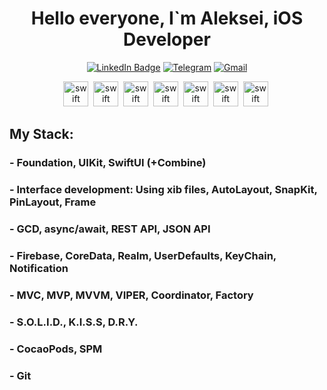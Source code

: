 <div id="header" align="center">
  <h1>Hello everyone, I`m Aleksei, iOS Developer</h1>
</div>

<div id="socials" align="center">

[![LinkedIn Badge](https://img.shields.io/badge/LinkedIn-0277B5?style=for-the-badge&logo=linkedin&logoColor=white)](https://linkedin.com/in/lokhin)
[![Telegram](https://img.shields.io/badge/Telegram-2CA5E0?style=for-the-badge&logo=telegram&logoColor=white)](https://t.me/vardant_a)
[![Gmail](https://img.shields.io/badge/email-D14836?style=for-the-badge&logo=gmail&logoColor=white)](mailto:lokhin.a.a@gmail.com)
</div>

<div id="skills" align="center">

<img src="https://cdn.jsdelivr.net/gh/devicons/devicon/icons/swift/swift-original.svg" title="swift" width="40" height="40"/>&nbsp;
<img src="https://cdn.jsdelivr.net/gh/devicons/devicon/icons/xcode/xcode-original.svg" title="swift" width="40" height="40"/>&nbsp;
<img src="https://cdn.jsdelivr.net/gh/devicons/devicon/icons/git/git-original.svg" title="swift" width="40" height="40"/>&nbsp;
<img src="https://cdn.jsdelivr.net/gh/devicons/devicon/icons/github/github-original.svg" title="swift" width="40" height="40"/>&nbsp;
<img src="https://cdn.jsdelivr.net/gh/devicons/devicon/icons/jira/jira-original.svg" title="swift" width="40" height="40"/>&nbsp;
<img src="https://cdn.jsdelivr.net/gh/devicons/devicon/icons/linux/linux-original.svg" title="swift" width="40" height="40"/>&nbsp;
<img src="https://cdn.jsdelivr.net/gh/devicons/devicon/icons/windows8/windows8-original.svg" title="swift" width="40" height="40"/>&nbsp;
</div>
                  
## My Stack:

<h3 align="left"> - Foundation, UIKit, SwiftUI (+Combine) </a>
<h3 align="left"> - Interface development: Using xib files, AutoLayout, SnapKit, PinLayout, Frame</a>
<h3 align="left"> - GCD, async/await, REST API, JSON API </a>
<h3 align="left"> - Firebase, CoreData, Realm, UserDefaults, KeyChain, Notification </a>
<h3 align="left"> - MVC, MVP, MVVM, VIPER, Coordinator, Factory </a>
<h3 align="left"> - S.O.L.I.D., K.I.S.S, D.R.Y. </a>
<h3 align="left"> - CocaoPods, SPM </a>
<h3 align="left"> - Git </a>